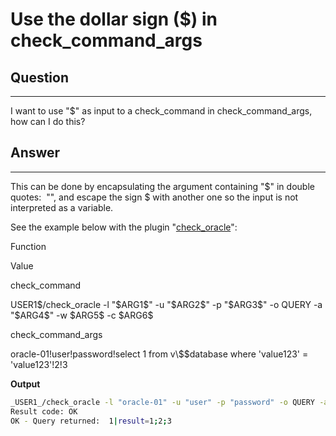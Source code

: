 # Use the dollar sign (\$) in check\_command\_args

## Question

* * * * *

I want to use "\$" as input to a check\_command in check\_command\_args, how can I do this?

## Answer

* * * * *

This can be done by encapsulating the argument containing "\$" in double quotes:  "", and escape the sign \$ with another one so the input is not interpreted as a variable.

See the example below with the plugin "[check\_oracle](https://kb.op5.com/display/PLUGINS/check_oracle)":

Function

Value

check\_command

USER1\$/check\_oracle -l "\$ARG1\$" -u "\$ARG2\$" -p "\$ARG3\$" -o QUERY -a "\$ARG4\$" -w \$ARG5\$ -c \$ARG6\$

check\_command\_args

oracle-01!user!password!select 1 from v\\\$\$database where 'value123' = 'value123'!2!3

**Output**

``` {.bash data-syntaxhighlighter-params="brush: bash; gutter: false; theme: Confluence" data-theme="Confluence" style="brush: bash; gutter: false; theme: Confluence"}
_USER1_/check_oracle -l "oracle-01" -u "user" -p "password" -o QUERY -a "select 1 from v\$database where 'value123' = 'value123'" -w 2 -c 3
Result code: OK
OK - Query returned:  1|result=1;2;3
```

